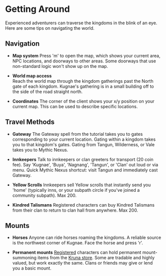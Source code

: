 # Getting Around

Experienced adventurers can traverse the kingdoms in the blink of an eye. Here are some tips on navigating the world.

## Navigation

* **Map system**
  Press 'm' to open the map, which shows your current area, NPC locations, and doorways to other areas. Some doorways that use non-standard logic won't show up on the map.

* **World map access**  
  Reach the world map through the kingdom gatherings past the North gate of each kingdom. Kugnae's gathering is in a small building off to the side of the road straight north.

* **Coordinates**
  The corner of the client shows your x/y position on your current map. This can be used to describe specific locations.

## Travel Methods

* **Gateway**
  The Gateway spell from the tutorial takes you to gates corresponding to your current location. Gating within a kingdom takes you to that kingdom's gates. Gating from Tangun, Wilderness, or Vale takes you to Mythic Nexus.

* **Innkeepers**
  Talk to innkeepers or clan greeters for transport (20 coin fee). Say 'Kugnae', 'Buya', 'Nagnang', 'Tangun', or 'Clan' out loud or via menu. Quick Mythic Nexus shortcut: visit Tangun and immediately cast Gateway.

* **Yellow Scrolls**
  Innkeepers sell Yellow scrolls that instantly send you 'home' (typically inns, or your subpath circle if you've joined a community subpath). Max 200.

* **Kindred Talismans**
  Registered characters can buy Kindred Talismans from their clan to return to clan hall from anywhere. Max 200.

## Mounts

* **Horses**
  Anyone can ride horses roaming the kingdoms. A reliable source is the northwest corner of Kugnae. Face the horse and press 'r'.

* **Permanent mounts**
  [Registered](basics/registration.md) characters can hold permanent mount-summoning items from the [Kruna store](economy/kruna.md). Some are tradable and highly valued, but work exactly the same. Clans or friends may give or lend you a basic mount.

